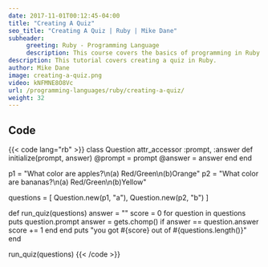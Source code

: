 ```yaml
---
date: 2017-11-01T00:12:45-04:00
title: "Creating A Quiz"
seo_title: "Creating A Quiz | Ruby | Mike Dane"
subheader:
     greeting: Ruby - Programming Language
     description: This course covers the basics of programming in Ruby. Work your way through the videos/articles and I'll teach you everything you need to know to start your programming journey!
description: This tutorial covers creating a quiz in Ruby.
author: Mike Dane
image: creating-a-quiz.png
video: kNFMNE8O8Vc
url: /programming-languages/ruby/creating-a-quiz/
weight: 32
---
```


## Code

{{< code lang="rb" >}}
class Question
     attr_accessor :prompt, :answer
     def initialize(prompt, answer)
          @prompt = prompt
          @answer = answer
     end
end

p1 = "What color are apples?\n(a) Red/Green\n(b)Orange"
p2 = "What color are bananas?\n(a) Red/Green\n(b)Yellow"

questions = [
     Question.new(p1, "a"),
     Question.new(p2, "b")
]

def run_quiz(questions)
     answer = ""
     score = 0
     for question in questions
          puts question.prompt
          answer = gets.chomp()
          if answer == question.answer
               score += 1
          end
     end
     puts "you got #{score} out of #{questions.length()}"
end

run_quiz(questions)
{{< /code >}}
